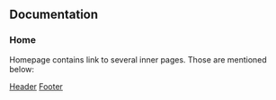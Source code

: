 ## Documentation

### Home

Homepage contains link to several inner pages. Those are mentioned below:

[Header](../components/Header/README.md)
[Footer](../components/Header/README.md)
